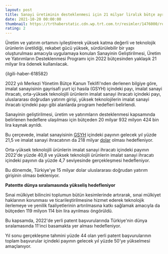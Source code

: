 ```yaml
--- 
layout: post
title: Sanayi üretiminin desteklenmesi için 21 milyar liralık bütçe ayrıldı
date: 2021-10-20 00:00:00
thumbnail: https://trthaberstatic.cdn.wp.trt.com.tr/resimler/1476000/robotsanayi-1476024.jpg
rating: 2
---
```

<p>
	Üretim ve yatırım ortamını iyileştirerek yüksek katma değerli ve teknolojik ürünlerin üretildiği, rekabet gücü yüksek, sürdürülebilir bir yapı oluşturulması amacıyla uygulamaya konulan Sanayinin Geliştirilmesi, Üretim ve Yatırımların Desteklenmesi Programı için 2022 bütçesinden yaklaşık 21 milyar lira ödenek kullanılacak.</p>
<p>
	{ilgili-haber-618582}</p>
<p>
	2022 yılı Merkezi Yönetim Bütçe Kanun Teklifi'nden derlenen bilgiye göre, imalat sanayisinin gayrisafi yurt içi hasıla (GSYH) içindeki payı, imalat sanayi ihracatı, orta-yüksek teknolojili ürünlerin imalat sanayi ihracatı içindeki payı, uluslararası doğrudan yatırım girişi, yüksek teknolojilerin imalat sanayi ihracatı içindeki payı gibi alanlarda program hedefleri belirlendi.</p>
<p>
	Sanayinin geliştirilmesi, üretim ve yatırımların desteklenmesi kapsamında belirlenen hedeflere ulaşılması için bütçeden 20 milyar 932 milyon 424 bin lira kaynak ayrıldı.</p>
<p>
	Bu çerçevede, imalat sanayisinin <a href="https://www.trthaber.com/etiket/gsyh/" target="_blank">GSYH</a> içindeki payının gelecek yıl yüzde 21,5 ve imalat sanayi ihracatının da 218 milyar <a href="https://www.trthaber.com/etiket/dolar/" target="_blank">dolar</a> olması hedefleniyor.</p>
<p>
	Orta-yüksek teknolojili ürünlerin imalat sanayi ihracatı içindeki payının 2022'de yüzde 40,8 ve yüksek teknolojili ürünlerin imalat sanayi ihracatı içindeki payının da yüzde 4,7 seviyesinde gerçekleşmesi hedefleniyor.</p>
<p>
	Bu dönemde, Türkiye'ye 15 milyar dolar uluslararası doğrudan yatırım girişinin olması bekleniyor.</p>
<p>
	<strong>Patentte dünya sıralamasında yükseliş hedefleniyor</strong></p>
<p>
	Sınai mülkiyet bilincini toplumun bütün kesimlerinde artırarak, sınai mülkiyet haklarının korunması ve ticarileştirilmesine hizmet ederek teknolojik ilerlemeye ve yenilik faaliyetlerinin artırılmasına katkı sağlamak amacıyla da bütçeden 119 milyon 114 bin lira ayrılması öngörüldü.</p>
<p>
	Bu kapsamda, 2022'de yerli patent başvurularında Türkiye'nin dünya sıralamasında 11'inci basamakta yer alması hedefleniyor.</p>
<p>
	Yıl sonu gerçekleşme tahmini yüzde 44 olan yerli patent başvurularının toplam başvurular içindeki payının gelecek yıl yüzde 50'ye yükselmesi amaçlanıyor.</p>
